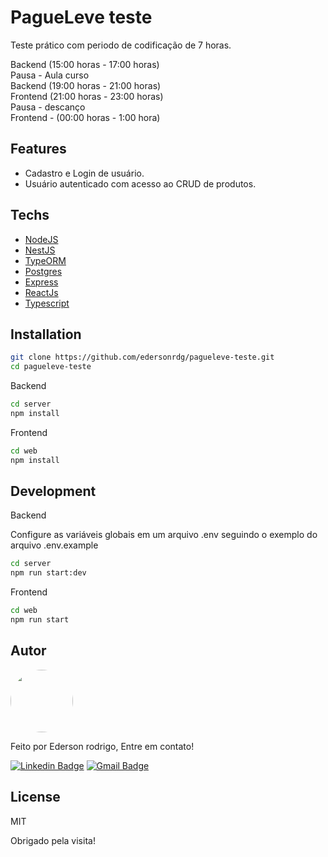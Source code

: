 # PagueLeve teste

Teste prático com periodo de codificação de 7 horas.

Backend (15:00 horas - 17:00 horas) <br />
Pausa - Aula curso  <br />
Backend (19:00 horas - 21:00 horas) <br />
Frontend (21:00 horas - 23:00 horas) <br />
Pausa - descanço <br />
Frontend - (00:00 horas - 1:00 hora) <br />

## Features

- Cadastro e Login de usuário.
- Usuário autenticado com acesso ao CRUD de produtos.

## Techs

- [NodeJS](https://nodejs.org/en/) 
- [NestJS](https://nestjs.com/)
- [TypeORM](https://typeorm.io/)
- [Postgres](https://www.postgresql.org/)
- [Express](https://expressjs.com/pt-br/) 
- [ReactJs](https://pt-br.reactjs.org/)
- [Typescript](https://www.typescriptlang.org)

## Installation

```sh
git clone https://github.com/edersonrdg/pagueleve-teste.git
cd pagueleve-teste
```

Backend
```sh
cd server
npm install
```
Frontend
```sh
cd web
npm install
```

## Development

Backend

Configure as variáveis globais em um arquivo .env seguindo o exemplo do arquivo .env.example

```sh
cd server
npm run start:dev

```

Frontend

```sh
cd web
npm run start
```

## Autor

<a href="https://github.com/edersonrdg">
 <img style="border-radius: 50%;" src="https://avatars.githubusercontent.com/u/60035985?s=460&u=3f67302dcc7cc3e33a51c71ad77fba31d6d2f6e1&v=4" width="100px;" alt=""/>
 <br />
 </a>


Feito por Ederson rodrigo, Entre em contato!

[![Linkedin Badge](https://img.shields.io/badge/-edersonsl-blue?style=flat-square&logo=Linkedin&logoColor=white&link=https://www.linkedin.com/in/edersonsl/)](https://www.linkedin.com/in/edersonsl/)
[![Gmail Badge](https://img.shields.io/badge/-edersonrodrigo31@gmail.com-c14438?style=flat-square&logo=Gmail&logoColor=white&link=mailto:edersonrodrigo31@gmail.com)](mailto:edersonrodrigo31@gmail.com)

## License

MIT

Obrigado pela visita!
